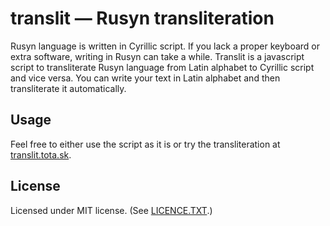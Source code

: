 # translit — Rusyn transliteration

Rusyn language is written in Cyrillic script. If you lack a proper keyboard or extra software, writing in Rusyn can take a while. Translit is a javascript script to transliterate Rusyn language from Latin alphabet to Cyrillic script and vice versa. You can write your text in Latin alphabet and then transliterate it automatically.


## Usage
Feel free to either use the script as it is or try the transliteration at [translit.tota.sk](http://translit.tota.sk).

## License
Licensed under MIT license. (See [LICENCE.TXT](//github.com/surfinzap/translit/blob/master/LICENSE.txt).)
